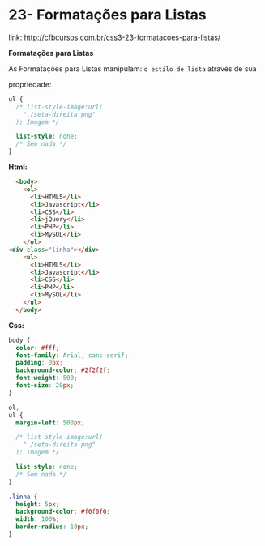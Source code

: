 # 23- Formatações para Listas

link: http://cfbcursos.com.br/css3-23-formatacoes-para-listas/

**Formatações para Listas**

As Formatações para Listas manipulam: `o estilo de lista` através de sua

propriedade:

```css
ul {
  /* list-style-image:url(
    "./seta-direita.png"
  ); Imagem */

  list-style: none;
  /* Sem nada */
}
```

**Html:**

```html
  <body>
    <ol>
      <li>HTML5</li>
      <li>Javascript</li>
      <li>CSS</li>
      <li>jQuery</li>
      <li>PHP</li>
      <li>MySQL</li>
    </ol>
<div class="linha"></div>
    <ul>
      <li>HTML5</li>
      <li>Javascript</li>
      <li>CSS</li>
      <li>PHP</li>
      <li>MySQL</li>
    </ul>
  </body>
```

**Css:**

```css
body {
  color: #fff;
  font-family: Arial, sans-serif;
  padding: 0px;
  background-color: #2f2f2f;
  font-weight: 500;
  font-size: 20px;
}

ol,
ul {
  margin-left: 500px;

  /* list-style-image:url(
    "./seta-direita.png"
  ); Imagem */

  list-style: none;
  /* Sem nada */
}

.linha {
  height: 5px;
  background-color: #f0f0f0;
  width: 100%;
  border-radius: 10px;
}
```

